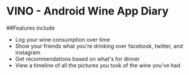 VINO - Android Wine App Diary
====

##Features include
* Log your wine consumption over time
* Show your friends what you're drinking over facebook, twitter, and instagram
* Get recommendations based on what's for dinner 
* View a timeline of all the pictures you took of the wine you've had